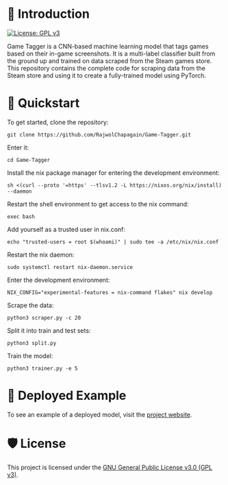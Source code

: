 # 🧭 Introduction

[![License: GPL v3](https://img.shields.io/badge/License-GPLv3-blue.svg)](https://www.gnu.org/licenses/gpl-3.0)

Game Tagger is a CNN-based machine learning model that tags games based on their in-game screenshots. It is a multi-label classifier built from the ground up and trained on data scraped from the Steam games store. This repository contains the complete code for scraping data from the Steam store and using it to create a fully-trained model using PyTorch.

# 🚀 Quickstart
To get started, clone the repository:
```
git clone https://github.com/RajwolChapagain/Game-Tagger.git
```
Enter it:
```
cd Game-Tagger
```
Install the nix package manager for entering the development environment:
```
sh <(curl --proto '=https' --tlsv1.2 -L https://nixos.org/nix/install) --daemon
```
Restart the shell environment to get access to the nix command:
```
exec bash
```
Add yourself as a trusted user in nix.conf:
```
echo "trusted-users = root $(whoami)" | sudo tee -a /etc/nix/nix.conf
```
Restart the nix daemon:
```
sudo systemctl restart nix-daemon.service
```
Enter the development environment:
```
NIX_CONFIG="experimental-features = nix-command flakes" nix develop
```
Scrape the data:
```
python3 scraper.py -c 20
```
Split it into train and test sets:
```
python3 split.py
```
Train the model:
```
python3 trainer.py -e 5
```

# 🔗 Deployed Example
To see an example of a deployed model, visit the [project website](https://rajwolchapagain.github.io/Game-Tagger-Website/).

# 🛡️ License
This project is licensed under the [GNU General Public License v3.0 (GPL v3)](LICENSE).
